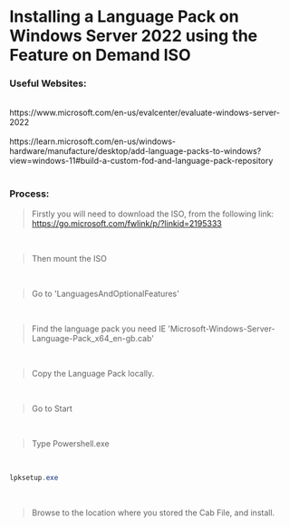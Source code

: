 # Installing a Language Pack on Windows Server 2022 using the Feature on Demand ISO

### Useful Websites:
<br>
https://www.microsoft.com/en-us/evalcenter/evaluate-windows-server-2022
<br>
<br>
https://learn.microsoft.com/en-us/windows-hardware/manufacture/desktop/add-language-packs-to-windows?view=windows-11#build-a-custom-fod-and-language-pack-repository
<br>
<br>

### Process:
> Firstly you will need to download the ISO, from the following link:
> https://go.microsoft.com/fwlink/p/?linkid=2195333

<br>

> Then mount the ISO

<br>

> Go to 'LanguagesAndOptionalFeatures'

<br>

> Find the language pack you need IE 'Microsoft-Windows-Server-Language-Pack_x64_en-gb.cab'

<br>

> Copy the Language Pack locally.

<br>

> Go to Start

<br>

> Type Powershell.exe

<br>

```Powershell
lpksetup.exe
```

<br>

> Browse to the location where you stored the Cab File, and install. 


[comment]: <Source> (https://stackoverflow.com/questions/3487265/powershell-script-to-return-versions-of-net-framework-on-a-machine)
